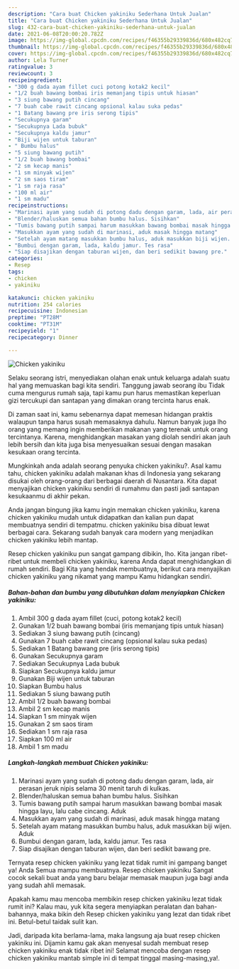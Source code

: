```yaml
---
description: "Cara buat Chicken yakiniku Sederhana Untuk Jualan"
title: "Cara buat Chicken yakiniku Sederhana Untuk Jualan"
slug: 432-cara-buat-chicken-yakiniku-sederhana-untuk-jualan
date: 2021-06-08T20:00:20.782Z
image: https://img-global.cpcdn.com/recipes/f46355b29339836d/680x482cq70/chicken-yakiniku-foto-resep-utama.jpg
thumbnail: https://img-global.cpcdn.com/recipes/f46355b29339836d/680x482cq70/chicken-yakiniku-foto-resep-utama.jpg
cover: https://img-global.cpcdn.com/recipes/f46355b29339836d/680x482cq70/chicken-yakiniku-foto-resep-utama.jpg
author: Lela Turner
ratingvalue: 3
reviewcount: 3
recipeingredient:
- "300 g dada ayam fillet cuci potong kotak2 kecil"
- "1/2 buah bawang bombai iris memanjang tipis untuk hiasan"
- "3 siung bawang putih cincang"
- "7 buah cabe rawit cincang opsional kalau suka pedas"
- "1 Batang bawang pre iris serong tipis"
- "Secukupnya garam"
- "Secukupnya Lada bubuk"
- "Secukupnya kaldu jamur"
- "Biji wijen untuk taburan"
- " Bumbu halus"
- "5 siung bawang putih"
- "1/2 buah bawang bombai"
- "2 sm kecap manis"
- "1 sm minyak wijen"
- "2 sm saos tiram"
- "1 sm raja rasa"
- "100 ml air"
- "1 sm madu"
recipeinstructions:
- "Marinasi ayam yang sudah di potong dadu dengan garam, lada, air perasan jeruk nipis selama 30 menit taruh di kulkas."
- "Blender/haluskan semua bahan bumbu halus. Sisihkan"
- "Tumis bawang putih sampai harum masukkan bawang bombai masak hingga layu, lalu cabe cincang. Aduk"
- "Masukkan ayam yang sudah di marinasi, aduk masak hingga matang"
- "Setelah ayam matang masukkan bumbu halus, aduk masukkan biji wijen. Aduk"
- "Bumbui dengan garam, lada, kaldu jamur. Tes rasa"
- "Siap disajikan dengan taburan wijen, dan beri sedikit bawang pre."
categories:
- Resep
tags:
- chicken
- yakiniku

katakunci: chicken yakiniku 
nutrition: 254 calories
recipecuisine: Indonesian
preptime: "PT28M"
cooktime: "PT31M"
recipeyield: "1"
recipecategory: Dinner

---
```



![Chicken yakiniku](https://img-global.cpcdn.com/recipes/f46355b29339836d/680x482cq70/chicken-yakiniku-foto-resep-utama.jpg)

Selaku seorang istri, menyediakan olahan enak untuk keluarga adalah suatu hal yang memuaskan bagi kita sendiri. Tanggung jawab seorang ibu Tidak cuma mengurus rumah saja, tapi kamu pun harus memastikan keperluan gizi tercukupi dan santapan yang dimakan orang tercinta harus enak.

Di zaman  saat ini, kamu sebenarnya dapat memesan hidangan praktis walaupun tanpa harus susah memasaknya dahulu. Namun banyak juga lho orang yang memang ingin memberikan makanan yang terenak untuk orang tercintanya. Karena, menghidangkan masakan yang diolah sendiri akan jauh lebih bersih dan kita juga bisa menyesuaikan sesuai dengan masakan kesukaan orang tercinta. 



Mungkinkah anda adalah seorang penyuka chicken yakiniku?. Asal kamu tahu, chicken yakiniku adalah makanan khas di Indonesia yang sekarang disukai oleh orang-orang dari berbagai daerah di Nusantara. Kita dapat menyajikan chicken yakiniku sendiri di rumahmu dan pasti jadi santapan kesukaanmu di akhir pekan.

Anda jangan bingung jika kamu ingin memakan chicken yakiniku, karena chicken yakiniku mudah untuk didapatkan dan kalian pun dapat membuatnya sendiri di tempatmu. chicken yakiniku bisa dibuat lewat berbagai cara. Sekarang sudah banyak cara modern yang menjadikan chicken yakiniku lebih mantap.

Resep chicken yakiniku pun sangat gampang dibikin, lho. Kita jangan ribet-ribet untuk membeli chicken yakiniku, karena Anda dapat menghidangkan di rumah sendiri. Bagi Kita yang hendak membuatnya, berikut cara menyajikan chicken yakiniku yang nikamat yang mampu Kamu hidangkan sendiri.

<!--inarticleads1-->

##### Bahan-bahan dan bumbu yang dibutuhkan dalam menyiapkan Chicken yakiniku:

1. Ambil 300 g dada ayam fillet (cuci, potong kotak2 kecil)
1. Gunakan 1/2 buah bawang bombai (iris memanjang tipis untuk hiasan)
1. Sediakan 3 siung bawang putih (cincang)
1. Gunakan 7 buah cabe rawit cincang (opsional kalau suka pedas)
1. Sediakan 1 Batang bawang pre (iris serong tipis)
1. Gunakan Secukupnya garam
1. Sediakan Secukupnya Lada bubuk
1. Siapkan Secukupnya kaldu jamur
1. Gunakan Biji wijen untuk taburan
1. Siapkan  Bumbu halus
1. Sediakan 5 siung bawang putih
1. Ambil 1/2 buah bawang bombai
1. Ambil 2 sm kecap manis
1. Siapkan 1 sm minyak wijen
1. Gunakan 2 sm saos tiram
1. Sediakan 1 sm raja rasa
1. Siapkan 100 ml air
1. Ambil 1 sm madu




<!--inarticleads2-->

##### Langkah-langkah membuat Chicken yakiniku:

1. Marinasi ayam yang sudah di potong dadu dengan garam, lada, air perasan jeruk nipis selama 30 menit taruh di kulkas.
1. Blender/haluskan semua bahan bumbu halus. Sisihkan
1. Tumis bawang putih sampai harum masukkan bawang bombai masak hingga layu, lalu cabe cincang. Aduk
1. Masukkan ayam yang sudah di marinasi, aduk masak hingga matang
1. Setelah ayam matang masukkan bumbu halus, aduk masukkan biji wijen. Aduk
1. Bumbui dengan garam, lada, kaldu jamur. Tes rasa
1. Siap disajikan dengan taburan wijen, dan beri sedikit bawang pre.




Ternyata resep chicken yakiniku yang lezat tidak rumit ini gampang banget ya! Anda Semua mampu membuatnya. Resep chicken yakiniku Sangat cocok sekali buat anda yang baru belajar memasak maupun juga bagi anda yang sudah ahli memasak.

Apakah kamu mau mencoba membikin resep chicken yakiniku lezat tidak rumit ini? Kalau mau, yuk kita segera menyiapkan peralatan dan bahan-bahannya, maka bikin deh Resep chicken yakiniku yang lezat dan tidak ribet ini. Betul-betul taidak sulit kan. 

Jadi, daripada kita berlama-lama, maka langsung aja buat resep chicken yakiniku ini. Dijamin kamu gak akan menyesal sudah membuat resep chicken yakiniku enak tidak ribet ini! Selamat mencoba dengan resep chicken yakiniku mantab simple ini di tempat tinggal masing-masing,ya!.

